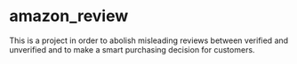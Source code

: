 # amazon_review
This is a project in order to abolish misleading reviews between verified and unverified and to make a smart purchasing decision for customers.
